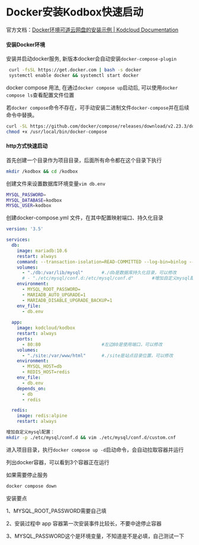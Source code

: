 # Docker安装Kodbox快速启动


<!--more-->

官方文档：[Docker环境可道云网盘的安装示例 | Kodcloud Documentation](https://docs.kodcloud.com/setup/docker/)

#### 安装Docker环境

安装并启动docker服务, 新版本docker会自动安装`docker-compose-plugin`

```sh
 curl -fsSL https://get.docker.com | bash -s docker
 systemctl enable docker && systemctl start docker
```

docker compose 用法, 在通过`docker compose up`启动后, 可以使用`docker compose ls`查看配置文件位置

若`docker compose`命令不存在，可手动安装二进制文件`docker-compose`并在后续命令中替换。

```sh
curl -SL https://github.com/docker/compose/releases/download/v2.23.3/docker-compose-linux-x86_64 -o /usr/local/bin/docker-compose
chmod +x /usr/local/bin/docker-compose
```

#### http方式快速启动

首先创建一个目录作为项目目录，后面所有命令都在这个目录下执行

```sh
mkdir /kodbox && cd /kodbox
```

创建文件来设置数据库环境变量`vim db.env`

```sh
MYSQL_PASSWORD=
MYSQL_DATABASE=kodbox
MYSQL_USER=kodbox
```

创建docker-compose.yml 文件，在其中配置映射端口、持久化目录

```yml
version: '3.5'

services:
  db:
    image: mariadb:10.6
    restart: always
    command: --transaction-isolation=READ-COMMITTED --log-bin=binlog --binlog-format=ROW
    volumes:
      - "./db:/var/lib/mysql"       #./db是数据库持久化目录，可以修改
      # - "./etc/mysql/conf.d:/etc/mysql/conf.d"       #增加自定义mysql配置
    environment:
      - MYSQL_ROOT_PASSWORD=
      - MARIADB_AUTO_UPGRADE=1
      - MARIADB_DISABLE_UPGRADE_BACKUP=1
    env_file:
      - db.env
      
  app:
    image: kodcloud/kodbox
    restart: always
    ports:
      - 80:80                       #左边80是使用端口，可以修改
    volumes:
      - "./site:/var/www/html"      #./site是站点目录位置，可以修改
    environment:
      - MYSQL_HOST=db
      - REDIS_HOST=redis
    env_file:
      - db.env
    depends_on:
      - db
      - redis

  redis:
    image: redis:alpine
    restart: always
```

```sh
增加自定义mysql配置：
mkdir -p ./etc/mysql/conf.d && vim ./etc/mysql/conf.d/custom.cnf
```

进入项目目录，执行`docker compose up -d`启动命令，会自动拉取容器并运行

列出docker容器，可以看到3个容器正在运行

如果需要停止服务

```sh
docker compose down
```

安装要点

1、MYSQL_ROOT_PASSWORD需要自己填

2、安装过程中 app 容器第一次安装事件比较长，不要中途停止容器

3、MYSQL_PASSWORD这个是环境变量，不知道是不是必填，自己测试一下

